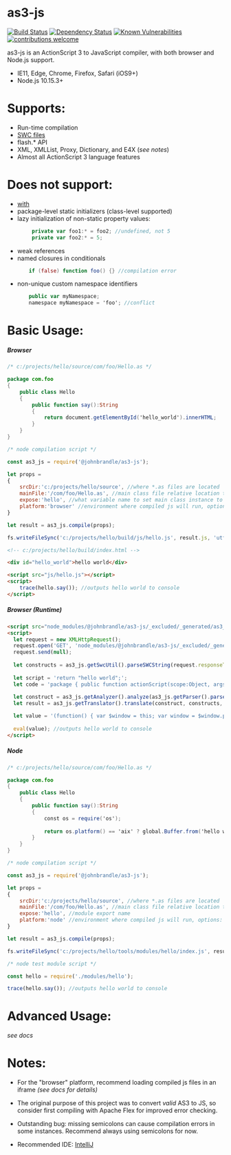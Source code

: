 
# as3-js

[![Build Status](https://travis-ci.org/joemccann/dillinger.svg?branch=master)](https://travis-ci.org/joemccann/dillinger) [![Dependency Status](https://david-dm.org/dwyl/esta.svg)](https://david-dm.org/dwyl/esta) [![Known Vulnerabilities](https://snyk.io/test/github/dwyl/hapi-auth-jwt2/badge.svg?targetFile=package.json)](https://snyk.io/test/github/dwyl/hapi-auth-jwt2?targetFile=package.json) [![contributions welcome](https://img.shields.io/badge/contributions-welcome-brightgreen.svg?style=flat)](https://github.com/dwyl/esta/issues)

as3-js is an ActionScript 3 to JavaScript compiler, with both browser and Node.js support.

  - IE11, Edge, Chrome, Firefox, Safari (iOS9+)
  - Node.js 10.15.3+

# Supports:

  - Run-time compilation
  - [SWC files][swc]
  - flash.* API
  - XML, XMLList, Proxy, Dictionary, and E4X (*see notes*)
  - Almost all ActionScript 3 language features

# Does not support:
  - [with][with]
  - package-level static initializers (class-level supported)
  - lazy initialization of non-static property values:
```actionscript
        private var foo1:* = foo2; //undefined, not 5
        private var foo2:* = 5;
```
  - weak references
  - named closures in conditionals
 ```actionscript
        if (false) function foo() {} //compilation error
```
  - non-unique custom namespace identifiers
 ```actionscript
        public var myNamespace; 
        namespace myNamespace = 'foo'; //conflict
```

# Basic Usage:

##### Browser
```actionscript
/* c:/projects/hello/source/com/foo/Hello.as */

package com.foo
{
    public class Hello
    {
        public function say():String
        {
            return document.getElementById('hello_world').innerHTML;
        }
    }
}
```

```javascript
/* node compilation script */

const as3_js = require('@johnbrandle/as3-js');

let props = 
{
	srcDir:'c:/projects/hello/source', //where *.as files are located
	mainFile:'/com/foo/Hello.as', //main class file relative location to srcDir
	expose:'hello', //what variable name to set main class instance to
	platform:'browser' //environment where compiled js will run, options: "node|browser|player"
}

let result = as3_js.compile(props);

fs.writeFileSync('c:/projects/hello/build/js/hello.js', result.js, 'utf8');
```

```html
<!-- c:/projects/hello/build/index.html -->

<div id="hello_world">hello world</div>

<script src="js/hello.js"></script>
<script>
    trace(hello.say()); //outputs hello world to console
</script>  
```
##### Browser (Runtime)
```html
<script src="node_modules/@johnbrandle/as3-js/_excluded/_generated/as3_js.js"></script>
<script>
  let request = new XMLHttpRequest();
  request.open('GET', 'node_modules/@johnbrandle/as3-js/_excluded/_generated/builtin.browser.swc', false); //recommend changing this to asynch
  request.send(null);
  
  let constructs = as3_js.getSwcUtil().parseSWCString(request.responseText); //recommend caching result
  
  let script = 'return "hello world";';
  let code = 'package { public function actionScript(scope:Object, args:*):* { return (function() {' + script + '\n\n}).apply(scope, args || []); } }';  
  
  let construct = as3_js.getAnalyzer().analyze(as3_js.getParser().parse(as3_js.getLexer().lex(code).tokens), constructs, 3, true, true);  
  let result = as3_js.getTranslator().translate(construct, constructs, true, false, false);  

  let value = '(function() { var $window = this; var window = $window.parent || $window; var document = window.document; var $es4 = window.$es4 || (window.$es4 = {}); var _ = window._; var $ = window.$; var alert = window.alert;\n\n' + result + '\n\n})();';  
  
  eval(value); //outputs hello world to console
</script>
```
##### Node


```actionscript
/* c:/projects/hello/source/com/foo/Hello.as */

package com.foo
{
    public class Hello
    {
        public function say():String
        {
			const os = require('os');
			
            return os.platform() == 'aix' ? global.Buffer.from('hello world').toString() : 'hello world';
        }
    }
}
```

```javascript
/* node compilation script */

const as3_js = require('@johnbrandle/as3-js');

let props = 
{
	srcDir:'c:/projects/hello/source', //where *.as files are located
	mainFile:'/com/foo/Hello.as', //main class file relative location to srcDir
	expose:'hello', //module export name
	platform:'node' //environment where compiled js will run, options: "node|browser|player"
}

let result = as3_js.compile(props);

fs.writeFileSync('c:/projects/hello/tools/modules/hello/index.js', result.js, 'utf8');
```

```javascript
/* node test module script */

const hello = require('./modules/hello');

trace(hello.say()); //outputs hello world to console
```

# Advanced Usage:

*see docs*

# Notes:

* For the "browser" platform, recommend loading compiled js files in an iframe *(see docs for details)*
* The original purpose of this project was to convert *valid* AS3 to JS, so consider first compiling with Apache Flex for improved error checking.
* Outstanding bug: missing semicolons can cause compilation errors in some instances. Recommend always using semicolons for now. 
* Recommended IDE: [IntelliJ][intellij]

   [swc]: <https://en.wikipedia.org/wiki/Adobe_SWC_file>
   [with]: <https://help.adobe.com/en_US/FlashPlatform/reference/actionscript/3/statements.html#with>
   [intellij]: <https://www.jetbrains.com/idea/>